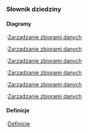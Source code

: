 ### Słownik dziedziny

#### Diagramy

:[Zarządzanie zbiorami danych](4.3.1.diagramy/4.3.1.1.zarzadzanie.zbiorami/zarzadzanie.zbiorami.danych.md)

:[Zarządzanie zbiorami danych](4.3.1.diagramy/4.3.1.2.zarzadzanie.uzytkownikami/zarzadzanie.uzytkownikiem.md)

:[Zarządzanie zbiorami danych](4.3.1.diagramy/4.3.1.3.zarzadzanie.dostepem/zarzadzanie.dostepem.md)

:[Zarządzanie zbiorami danych](4.3.1.diagramy/4.3.1.4.eksportowanie/eksportowanie.md)

:[Zarządzanie zbiorami danych](4.3.1.diagramy/4.3.1.5.system.ocen.i.opinii/system.ocen.i.opinii.md)

:[Zarządzanie zbiorami danych](4.3.1.diagramy/4.3.1.6.anomalie.i.archiwizacja/anomalie.i.archiwizacja.md)

#### Definicje
:[Definicje](4.3.2.definicje/slownik.dziedziny.md)